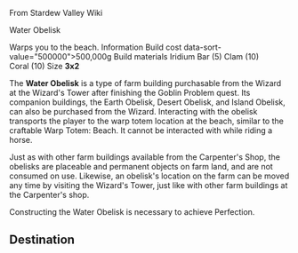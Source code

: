 From Stardew Valley Wiki

Water Obelisk

Warps you to the beach. Information Build cost data-sort-value="500000"&gt;500,000g Build materials Iridium Bar (5) Clam (10) Coral (10) Size **3x2**

The **Water Obelisk** is a type of farm building purchasable from the Wizard at the Wizard's Tower after finishing the Goblin Problem quest. Its companion buildings, the Earth Obelisk, Desert Obelisk, and Island Obelisk, can also be purchased from the Wizard. Interacting with the obelisk transports the player to the warp totem location at the beach, similar to the craftable Warp Totem: Beach. It cannot be interacted with while riding a horse.

Just as with other farm buildings available from the Carpenter's Shop, the obelisks are placeable and permanent objects on farm land, and are not consumed on use. Likewise, an obelisk's location on the farm can be moved any time by visiting the Wizard's Tower, just like with other farm buildings at the Carpenter's shop.

Constructing the Water Obelisk is necessary to achieve Perfection.

## Destination